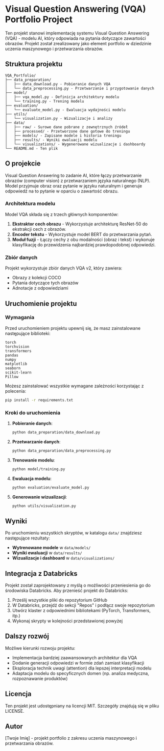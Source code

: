 # Visual Question Answering (VQA) Portfolio Project

Ten projekt stanowi implementację systemu Visual Question Answering (VQA) - modelu AI, który odpowiada na pytania dotyczące zawartości obrazów. Projekt został zrealizowany jako element portfolio w dziedzinie uczenia maszynowego i przetwarzania obrazów.

## Struktura projektu

```
VQA_Portfolio/
├── data_preparation/
│   ├── data_download.py - Pobieranie danych VQA
│   └── data_preprocessing.py - Przetwarzanie i przygotowanie danych
├── model/
│   ├── vqa_model.py - Definicja architektury modelu
│   └── training.py - Trening modelu
├── evaluation/
│   └── evaluate_model.py - Ewaluacja wydajności modelu
├── utils/
│   └── visualization.py - Wizualizacje i analizy
├── data/
│   ├── raw/ - Surowe dane pobrane z zewnętrznych źródeł
│   ├── processed/ - Przetworzone dane gotowe do treningu
│   ├── models/ - Zapisane modele i historia treningu
│   ├── results/ - Wyniki ewaluacji modelu
│   └── visualizations/ - Wygenerowane wizualizacje i dashboardy
└── README.md - Ten plik
```

## O projekcie

Visual Question Answering to zadanie AI, które łączy przetwarzanie obrazów (computer vision) z przetwarzaniem języka naturalnego (NLP). Model przyjmuje obraz oraz pytanie w języku naturalnym i generuje odpowiedź na to pytanie w oparciu o zawartość obrazu.

### Architektura modelu

Model VQA składa się z trzech głównych komponentów:

1. **Ekstraktor cech obrazu** - Wykorzystuje architekturę ResNet-50 do ekstrakcji cech z obrazów.
2. **Encoder tekstu** - Wykorzystuje model BERT do przetwarzania pytań.
3. **Moduł fuzji** - Łączy cechy z obu modalności (obraz i tekst) i wykonuje klasyfikację do przewidzenia najbardziej prawdopodobnej odpowiedzi.

### Zbiór danych

Projekt wykorzystuje zbiór danych VQA v2, który zawiera:
- Obrazy z kolekcji COCO
- Pytania dotyczące tych obrazów
- Adnotacje z odpowiedziami

## Uruchomienie projektu

### Wymagania

Przed uruchomieniem projektu upewnij się, że masz zainstalowane następujące biblioteki:

```
torch
torchvision
transformers
pandas
numpy
matplotlib
seaborn
scikit-learn
Pillow
```

Możesz zainstalować wszystkie wymagane zależności korzystając z polecenia:

```bash
pip install -r requirements.txt
```

### Kroki do uruchomienia

1. **Pobieranie danych**:
   ```bash
   python data_preparation/data_download.py
   ```

2. **Przetwarzanie danych**:
   ```bash
   python data_preparation/data_preprocessing.py
   ```

3. **Trenowanie modelu**:
   ```bash
   python model/training.py
   ```

4. **Ewaluacja modelu**:
   ```bash
   python evaluation/evaluate_model.py
   ```

5. **Generowanie wizualizacji**:
   ```bash
   python utils/visualization.py
   ```

## Wyniki

Po uruchomieniu wszystkich skryptów, w katalogu `data/` znajdziesz następujące rezultaty:

- **Wytrenowane modele** w `data/models/`
- **Wyniki ewaluacji** w `data/results/`
- **Wizualizacje i dashboard** w `data/visualizations/`

## Integracja z Databricks

Projekt został zaprojektowany z myślą o możliwości przeniesienia go do środowiska Databricks. Aby przenieść projekt do Databricks:

1. Prześlij wszystkie pliki do repozytorium GitHub
2. W Databricks, przejdź do sekcji "Repos" i podłącz swoje repozytorium
3. Utwórz klaster z odpowiednimi bibliotekami (PyTorch, Transformers, itp.)
4. Wykonaj skrypty w kolejności przedstawionej powyżej

## Dalszy rozwój

Możliwe kierunki rozwoju projektu:

- Implementacja bardziej zaawansowanych architektur dla VQA
- Dodanie generacji odpowiedzi w formie zdań zamiast klasyfikacji
- Eksploracja technik uwagi (attention) dla lepszej interpretacji modelu
- Adaptacja modelu do specyficznych domen (np. analiza medyczna, rozpoznawanie produktów)

## Licencja

Ten projekt jest udostępniany na licencji MIT. Szczegóły znajdują się w pliku LICENSE.

## Autor

[Twoje Imię] - projekt portfolio z zakresu uczenia maszynowego i przetwarzania obrazów.
